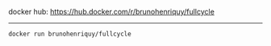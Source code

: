 docker hub: https://hub.docker.com/r/brunohenriquy/fullcycle

---

```
docker run brunohenriquy/fullcycle